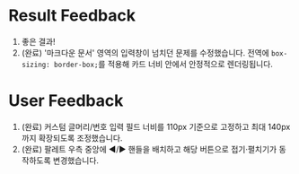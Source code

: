 # Result Feedback

1. 좋은 결과!
2. (완료) '마크다운 문서' 영역의 입력창이 넘치던 문제를 수정했습니다. 전역에 `box-sizing: border-box;`를 적용해 카드 너비 안에서 안정적으로 렌더링됩니다.


# User Feedback

1. (완료) 커스텀 글머리/번호 입력 필드 너비를 110px 기준으로 고정하고 최대 140px까지 확장되도록 조정했습니다.
2. (완료) 팔레트 우측 중앙에 ◀/▶ 핸들을 배치하고 해당 버튼으로 접기·펼치기가 동작하도록 변경했습니다.
